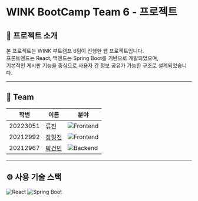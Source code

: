 # WINK BootCamp Team 6 - 프로젝트

## 📌 프로젝트 소개

본 프로젝트는 WINK 부트캠프 6팀이 진행한 웹 프로젝트입니다.  
프론트엔드는 React, 백엔드는 Spring Boot를 기반으로 개발되었으며,  
기본적인 게시판 기능을 중심으로 사용자 간 정보 공유가 가능한 구조로 설계되었습니다.

---

## 👥 Team

| 학번       | 이름                                        | 분야                                                                                                            |
|------------|-------------------------------------------|---------------------------------------------------------------------------------------------------------------|
| 20223051   | [류진](https://github.com/plzzzean)      | ![Frontend](https://img.shields.io/badge/Frontend-f1413d.svg?style=for-the-badge&logo=react&logoColor=white) |
| 20212992   | [장형진](https://github.com/zang1029)      | ![Frontend](https://img.shields.io/badge/Frontend-f1413d.svg?style=for-the-badge&logo=react&logoColor=white) |
| 20212967   | [박건민](https://github.com/pkm021118) | ![Backend](https://img.shields.io/badge/Backend-6DB33F.svg?style=for-the-badge&logo=spring&logoColor=white)   |

---

## ⚙️ 사용 기술 스택

![React](https://img.shields.io/badge/React-61DAFB.svg?style=for-the-badge&logo=react&logoColor=white)
![Spring Boot](https://img.shields.io/badge/Spring%20Boot-6DB33F.svg?style=for-the-badge&logo=spring-boot&logoColor=white)
